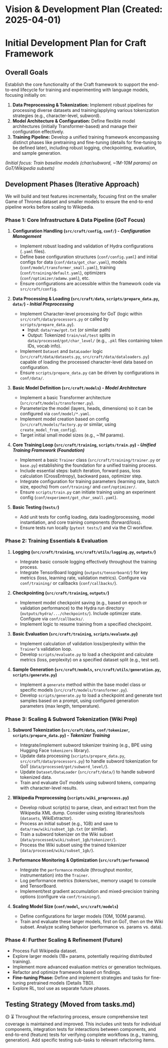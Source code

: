 # Vision & Development Plan (Created: 2025-04-01)

# Initial Development Plan for Craft Framework

## Overall Goals

Establish the core functionality of the Craft framework to support the end-to-end lifecycle for training and experimenting with language models, focusing initially on:
1.  **Data Preprocessing & Tokenization:** Implement robust pipelines for processing diverse datasets and training/applying various tokenization strategies (e.g., character-level, subword).
2.  **Model Architecture & Configuration:** Define flexible model architectures (initially Transformer-based) and manage their configuration effectively.
3.  **Training Pipeline:** Develop a unified training framework encompassing distinct phases like pretraining and fine-tuning (details for fine-tuning to be defined later), including robust logging, checkpointing, evaluation, and sample generation.

*(Initial focus: Train baseline models (char/subword, ~1M-10M params) on GoT/Wikipedia subsets)*

## Development Phases (Iterative Approach)

We will build and test features incrementally, focusing first on the smaller Game of Thrones dataset and smaller models to ensure the end-to-end pipeline works before scaling to Wikipedia.

### Phase 1: Core Infrastructure & Data Pipeline (GoT Focus)

1.  **Configuration Handling (`src/craft/config`, `conf/`) - *Configuration Management***
    *   Implement robust loading and validation of Hydra configurations (`.yaml` files).
    *   Define base configuration structures (`conf/config.yaml`) and initial configs for data (`conf/data/got_char.yaml`), models (`conf/model/transformer_small.yaml`), training (`conf/training/default.yaml`), optimizers (`conf/optimizer/adamw.yaml`), etc.
    *   Ensure configurations are accessible within the framework code via `src/craft/config`.

2.  **Data Processing & Loading (`src/craft/data`, `scripts/prepare_data.py`, `data/`) - *Initial Preprocessing***
    *   Implement Character-level processing for GoT (logic within `src/craft/data/processors.py` or called by `scripts/prepare_data.py`).
        *   Input: `data/raw/got.txt` (or similar path)
        *   Output: Tokenized `train/val/test` splits in `data/processed/got/char_level/` (e.g., `.pkl` files containing token IDs, vocab info).
    *   Implement `Dataset` and `DataLoader` logic (`src/craft/data/datasets.py`, `src/craft/data/dataloaders.py`) capable of loading the processed character-level data based on configuration.
    *   Ensure `scripts/prepare_data.py` can be driven by configurations in `conf/data/`.

3.  **Basic Model Definition (`src/craft/models`) - *Model Architecture***
    *   Implement a basic Transformer architecture (`src/craft/models/transformer.py`).
    *   Parameterize the model (layers, heads, dimensions) so it can be configured via `conf/model/*.yaml`.
    *   Implement model creation based on config (`src/craft/models/factory.py` or similar, using `create_model_from_config`).
    *   Target initial small model sizes (e.g., ~1M params).

4.  **Core Training Loop (`src/craft/training`, `scripts/train.py`) - *Unified Training Framework (Foundation)***
    *   Implement a basic `Trainer` class (`src/craft/training/trainer.py` or `base.py`) establishing the foundation for a unified training process.
    *   Include essential steps: batch iteration, forward pass, loss calculation (CrossEntropy), backward pass, optimizer step.
    *   Integrate configuration for training parameters (learning rate, batch size, epochs) from `conf/training/` and `conf/optimizer/`.
    *   Ensure `scripts/train.py` can initiate training using an experiment config (`conf/experiment/got_char_small.yaml`).

5.  **Basic Testing (`tests/`)**
    *   Add unit tests for config loading, data loading/processing, model instantiation, and core training components (forward/loss).
    *   Ensure tests run locally (`pytest tests/`) and via the CI workflow.

### Phase 2: Training Essentials & Evaluation

1.  **Logging (`src/craft/training`, `src/craft/utils/logging.py`, `outputs/`)**
    *   Integrate basic console logging effectively throughout the training process.
    *   Integrate TensorBoard logging (`outputs/tensorboard/`) for key metrics (loss, learning rate, validation metrics). Configure via `conf/training/` or callbacks (`conf/callbacks/`).

2.  **Checkpointing (`src/craft/training`, `outputs/`)**
    *   Implement model checkpoint saving (e.g., based on epoch or validation performance) to the Hydra run directory (`outputs/hydra/.../checkpoints/`). Include optimizer state. Configure via `conf/callbacks/`.
    *   Implement logic to resume training from a specified checkpoint.

3.  **Basic Evaluation (`src/craft/training`, `scripts/evaluate.py`)**
    *   Implement calculation of validation loss/perplexity within the `Trainer`'s validation loop.
    *   Develop `scripts/evaluate.py` to load a checkpoint and calculate metrics (loss, perplexity) on a specified dataset split (e.g., test set).

4.  **Sample Generation (`src/craft/models`, `src/craft/utils/generation.py`, `scripts/generate.py`)**
    *   Implement a `generate` method within the base model class or specific models (`src/craft/models/transformer.py`).
    *   Develop `scripts/generate.py` to load a checkpoint and generate text samples based on a prompt, using configured generation parameters (max length, temperature).

### Phase 3: Scaling & Subword Tokenization (Wiki Prep)

1.  **Subword Tokenization (`src/craft/data`, `conf/tokenizer`, `scripts/prepare_data.py`) - *Tokenizer Training***
    *   Integrate/implement subword tokenizer training (e.g., BPE using Hugging Face `tokenizers` library).
    *   Update data processing (`scripts/prepare_data.py`, `src/craft/data/processors.py`) to handle subword tokenization for GoT (`data/processed/got/subword_level/`).
    *   Update `Dataset/DataLoader` (`src/craft/data/`) to handle subword tokenized data.
    *   Train and evaluate GoT models using subword tokens, comparing with character-level results.

2.  **Wikipedia Preprocessing (`scripts/wiki_preprocess.py`)**
    *   Develop robust script(s) to parse, clean, and extract text from the Wikipedia XML dump. Consider using existing libraries/tools (`datasets`, WikiExtractor).
    *   Process an initial subset (e.g., 1GB) and save to `data/raw/wiki/subset_1gb.txt` (or similar).
    *   Train a subword tokenizer on the Wiki subset (`data/processed/wiki/subset_1gb/tokenizer/`).
    *   Process the Wiki subset using the trained tokenizer (`data/processed/wiki/subset_1gb/`).

3.  **Performance Monitoring & Optimization (`src/craft/performance`)**
    *   Integrate the `performance` module (throughput monitor, instrumentation) into the `Trainer`.
    *   Log performance metrics (tokens/sec, memory usage) to console and TensorBoard.
    *   Implement/test gradient accumulation and mixed-precision training options (configure via `conf/training/`).

4.  **Scaling Model Size (`conf/model`, `src/craft/models`)**
    *   Define configurations for larger models (10M, 100M params).
    *   Train and evaluate these larger models, first on GoT, then on the Wiki subset. Analyze scaling behavior (performance vs. params vs. data).

### Phase 4: Further Scaling & Refinement (Future)

*   Process Full Wikipedia dataset.
*   Explore larger models (1B+ params, potentially requiring distributed training).
*   Implement more advanced evaluation metrics or generation techniques.
*   Refactor and optimize framework based on findings.
*   **Fine-tuning Phase:** Define and implement strategies and tasks for fine-tuning pretrained models (Details TBD).
*   Explore RL, tool use as separate future phases.

## Testing Strategy (Moved from tasks.md)

🟡 ⏳ Throughout the refactoring process, ensure comprehensive test coverage is maintained and improved. This includes unit tests for individual components, integration tests for interactions between components, and end-to-end (feature) tests for verifying complete workflows (e.g., training, generation). Add specific testing sub-tasks to relevant refactoring items. 